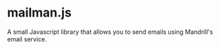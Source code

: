 mailman.js
==========

A small Javascript library that allows you to send emails using Mandrill's email service.

